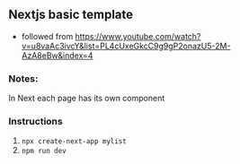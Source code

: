 ## Nextjs basic template
- followed from https://www.youtube.com/watch?v=u8vaAc3ivcY&list=PL4cUxeGkcC9g9gP2onazU5-2M-AzA8eBw&index=4

### Notes:
In Next each page has its own component


### Instructions
1. `npx create-next-app mylist`
2. `npm run dev`